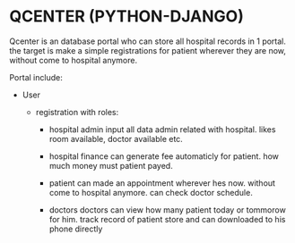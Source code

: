 # QCENTER (PYTHON-DJANGO)

Qcenter is an database portal who can store all hospital records in 1 portal.
the target is make a simple registrations for patient wherever they are now, without come to hospital anymore.

Portal include:

- User
  - registration with roles:

    - hospital admin
      input all data admin related with hospital. likes room available, doctor available etc.
     
    - hospital finance
      can generate fee automaticly for patient. how much money must patient payed.
      
    - patient
      can made an appointment wherever hes now. without come to hospital anymore.
      can check doctor schedule.

    - doctors
      doctors can view how many patient today or tommorow for him.
      track record of patient store and can downloaded to his phone directly
   

